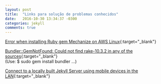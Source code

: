 ```yaml
---
layout: post
title:  "Links para solução de problemas conhecidos"
date:   2016-10-30 13:34:37 -0300
categories: jekyll
comments: true
---
```


[Error when installing Ruby gem Mechanize on AWS Linux][problema_1]{:target="_blank"}

[Bundler::GemNotFound: Could not find rake-10.3.2 in any of the sources][problema_2]{:target="_blank"}
<br />(Use: $ sudo gem install bundler ...)

[Connect to a locally built Jekyll Server using mobile devices in the LAN][problema_3]{:target="_blank"}

[problema_1]: http://stackoverflow.com/a/37107258/
[problema_2]: http://stackoverflow.com/a/25924513/
[problema_3]: http://stackoverflow.com/a/16608698/
